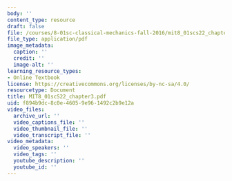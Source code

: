 ```yaml
---
body: ''
content_type: resource
draft: false
file: /courses/8-01sc-classical-mechanics-fall-2016/mit8_01scs22_chapter3.pdf
file_type: application/pdf
image_metadata:
  caption: ''
  credit: ''
  image-alt: ''
learning_resource_types:
- Online Textbook
license: https://creativecommons.org/licenses/by-nc-sa/4.0/
resourcetype: Document
title: MIT8_01scS22_chapter3.pdf
uid: f894b9dc-8c0e-4605-9e96-1492c2b9e12a
video_files:
  archive_url: ''
  video_captions_file: ''
  video_thumbnail_file: ''
  video_transcript_file: ''
video_metadata:
  video_speakers: ''
  video_tags: ''
  youtube_description: ''
  youtube_id: ''
---
```

